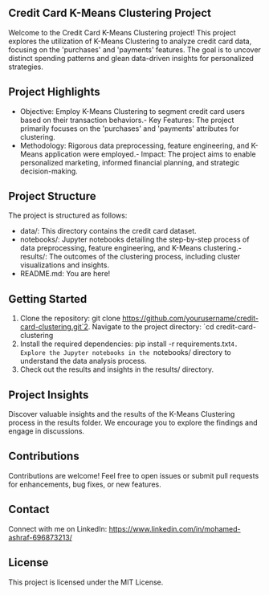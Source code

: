 ## Credit Card K-Means Clustering Project
Welcome to the Credit Card K-Means Clustering project! This project explores the utilization of K-Means Clustering to analyze credit card data, focusing on the 'purchases' and 'payments' features. The goal is to uncover distinct spending patterns and glean data-driven insights for personalized strategies.
## Project Highlights
- Objective: Employ K-Means Clustering to segment credit card users based on their transaction behaviors.- Key Features: The project primarily focuses on the 'purchases' and 'payments' attributes for clustering.
- Methodology: Rigorous data preprocessing, feature engineering, and K-Means application were employed.- Impact: The project aims to enable personalized marketing, informed financial planning, and strategic decision-making.
## Project Structure
The project is structured as follows:
- data/: This directory contains the credit card dataset.
- notebooks/: Jupyter notebooks detailing the step-by-step process of data preprocessing, feature engineering, and K-Means clustering.- results/: The outcomes of the clustering process, including cluster visualizations and insights.
- README.md: You are here!
## Getting Started
1. Clone the repository: git clone https://github.com/yourusername/credit-card-clustering.git`2. Navigate to the project directory: `cd credit-card-clustering
3. Install the required dependencies: pip install -r requirements.txt`4. Explore the Jupyter notebooks in the `notebooks/ directory to understand the data analysis process.
5. Check out the results and insights in the results/ directory.
## Project Insights
Discover valuable insights and the results of the K-Means Clustering process in the results folder. We encourage you to explore the findings and engage in discussions.
## Contributions
Contributions are welcome! Feel free to open issues or submit pull requests for enhancements, bug fixes, or new features.
## Contact
Connect with me on LinkedIn: https://www.linkedin.com/in/mohamed-ashraf-696873213/
## License
This project is licensed under the MIT License.
